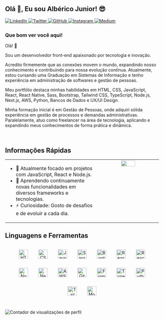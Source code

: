 ## Olá 👋, Eu sou Albérico Junior! 😎  
<a href="https://www.linkedin.com/in/alberico-junior/" target="_blank">
<img src="https://img.shields.io/badge/linkedin-%231E77B5.svg?&style=for-the-badge&logo=linkedin&logoColor=white" alt="LinkedIn" style="margin-bottom: 5px;" />
</a>
<a href="https://twitter.com/AlbericoJr_" target="_blank">
<img src="https://img.shields.io/badge/twitter-%2300acee.svg?&style=for-the-badge&logo=twitter&logoColor=white" alt="Twitter" style="margin-bottom: 5px;" />
</a>
<a href="https://github.com/AlbericoJr" target="_blank">
<img src="https://img.shields.io/badge/github-%2324292e.svg?&style=for-the-badge&logo=github&logoColor=white" alt="GitHub" style="margin-bottom: 5px;" />
</a>
<a href="https://instagram.com/primo.nerd_?igshid=YmMyMTA2M2Y=" target="_blank">
<img src="https://img.shields.io/badge/instagram-%23000000.svg?&style=for-the-badge&logo=instagram&logoColor=white" alt="Instagram" style="margin-bottom: 5px;" />
</a>
<a href="https://medium.com/@albericoJr" target="_blank">
<img src="https://img.shields.io/badge/medium-%23292929.svg?&style=for-the-badge&logo=medium&logoColor=white" alt="Medium" style="margin-bottom: 5px;" />
</a>

### Que bom ver você aqui!  
Olá! 👋

Sou um desenvolvedor front-end apaixonado por tecnologia e inovação.

Acredito firmemente que as conexões movem o mundo, expandindo nosso conhecimento e contribuindo para nossa evolução contínua. Atualmente, estou cursando uma Graduação em Sistemas de Informação e tenho experiência em administração de softwares e gestão de pessoas.

Meu portfólio destaca minhas habilidades em HTML, CSS, JavaScript, React, React Native, Sass, Bootstrap, Tailwind CSS, TypeScript, Node.js, Next.js, AWS, Python, Bancos de Dados e UX/UI Design.

Minha formação inicial é em Gestão de Pessoas, onde adquiri sólida experiência em gestão de processos e demandas administrativas. Paralelamente, atuo como freelancer na área de tecnologia, aplicando e expandindo meus conhecimentos de forma prática e dinâmica.

<br/>  

## Informações Rápidas  
<table><tr><td valign="top" width="60%">

- 🔭 Atualmente focado em projetos com JavaScript, React e Node.js.  
- 🌱 Aprendendo continuamente novas funcionalidades em diversos frameworks e tecnologias.
- ⚡ Curiosidade: Gosto de desafios e de evoluir a cada dia.

</td><td valign="top" width="60%">

<div align="center">
<img src="https://i.pinimg.com/564x/f8/c4/ed/f8c4ed7ce2eea175f50d83a181419197.jpg" align="center" style="width: 50%" />
</div>  

<br/>
</td></tr></table>  

## Linguagens e Ferramentas  
<div align="center">  
  <img style="margin: 15px" src="https://profilinator.rishav.dev/skills-assets/html5-original-wordmark.svg" alt="HTML5" height="30" />  
  <img style="margin: 15px" src="https://profilinator.rishav.dev/skills-assets/css3-original-wordmark.svg" alt="CSS3" height="30" />  
  <img style="margin: 15px" src="https://profilinator.rishav.dev/skills-assets/javascript-original.svg" alt="JavaScript" height="30" />
  <img style="margin: 15px" src="https://upload.wikimedia.org/wikipedia/commons/thumb/9/96/Sass_Logo_Color.svg/640px-Sass_Logo_Color.svg.png" alt="Sass" height="30" />
  <img style="margin: 15px" src="https://profilinator.rishav.dev/skills-assets/bootstrap-plain.svg" alt="Bootstrap" height="30" />
  <img style="margin: 15px" src="https://profilinator.rishav.dev/skills-assets/react-original-wordmark.svg" alt="React" height="30" />
  <img style="margin: 15px" src="https://static-00.iconduck.com/assets.00/sdk-react-native-icon-512x490-ynyk8t4w.png" alt="React Native" height="30" />
  <img style="margin: 15px" src="https://cdn.icon-icons.com/icons2/2415/PNG/512/nodejs_plain_logo_icon_146409.png" alt="Node.js" height="30" />
  <img style="margin: 15px" src="https://static-00.iconduck.com/assets.00/nextjs-icon-512x512-y563b8iq.png" alt="Next.js" height="30" />
  <img style="margin: 15px" src="https://uxwing.com/wp-content/themes/uxwing/download/brands-and-social-media/aws-icon.png" alt="AWS" height="30" />
  <img style="margin: 15px" src="https://profilinator.rishav.dev/skills-assets/git-scm-icon.svg" alt="Git" height="30" />  
  <img style="margin: 15px" src="https://profilinator.rishav.dev/skills-assets/figma-icon.svg" alt="Figma" height="30" />
  <img style="margin: 15px" src="https://profilinator.rishav.dev/skills-assets/typescript-original.svg" alt="TypeScript" height="30" />
  <img style="margin: 15px" src="https://profilinator.rishav.dev/skills-assets/python-original.svg" alt="Python" height="30" />
  <img style="margin: 15px" src="https://profilinator.rishav.dev/skills-assets/tailwindcss.svg" alt="Tailwind CSS" height="30" />
  <img style="margin: 15px" src="https://profilinator.rishav.dev/skills-assets/mongodb-original-wordmark.svg" alt="MongoDB" height="30" />
</div> 
 
<br/>

![Contador de visualizações de perfil](https://komarev.com/ghpvc/?username=rishavanand&&style=flat-square)
